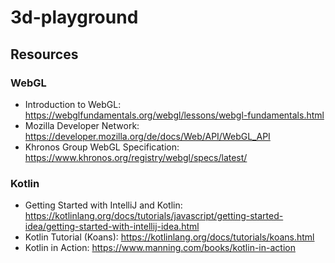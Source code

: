 # 3d-playground

## Resources

### WebGL
* Introduction to WebGL: https://webglfundamentals.org/webgl/lessons/webgl-fundamentals.html
* Mozilla Developer Network: https://developer.mozilla.org/de/docs/Web/API/WebGL_API
* Khronos Group WebGL Specification: https://www.khronos.org/registry/webgl/specs/latest/

### Kotlin
* Getting Started with IntelliJ and Kotlin: https://kotlinlang.org/docs/tutorials/javascript/getting-started-idea/getting-started-with-intellij-idea.html
* Kotlin Tutorial (Koans): https://kotlinlang.org/docs/tutorials/koans.html
* Kotlin in Action: https://www.manning.com/books/kotlin-in-action
